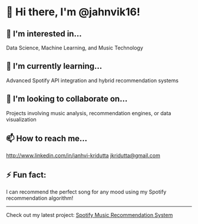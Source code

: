 # 👋 Hi there, I'm @jahnvik16!

## 👀 I'm interested in...
Data Science, Machine Learning, and Music Technology

## 🌱 I'm currently learning...
Advanced Spotify API integration and hybrid recommendation systems

## 💞️ I'm looking to collaborate on...
Projects involving music analysis, recommendation engines, or data visualization

## 📫 How to reach me...
http://www.linkedin.com/in/janhvi-kridutta
jkridutta@gmail.com

## ⚡ Fun fact:
I can recommend the perfect song for any mood using my Spotify recommendation algorithm!

---

Check out my latest project: [Spotify Music Recommendation System](https://github.com/jahnvik16/Spotify-Music-Recommendation-System)
<!---
jahnvik16/jahnvik16 is a ✨ special ✨ repository because its `README.md` (this file) appears on your GitHub profile.
You can click the Preview link to take a look at your changes.
--->
